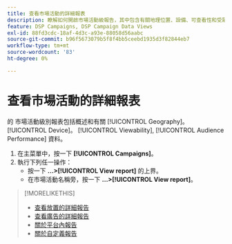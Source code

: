 ```yaml
---
title: 查看市場活動的詳細報表
description: 瞭解如何開啟市場活動級報告，其中包含有關地理位置、設備、可查看性和受眾表現資料的部分。
feature: DSP Campaigns, DSP Campaign Data Views
exl-id: 88fd3cdc-18af-4d3c-a93e-88058d56aabc
source-git-commit: b96f5673079b5f8f4bb5ceebd1935d3f82844eb7
workflow-type: tm+mt
source-wordcount: '83'
ht-degree: 0%

---
```


# 查看市場活動的詳細報表

的 <!--legacy --> 市場活動級別報表包括概述和有關 [!UICONTROL Geography]。 [!UICONTROL Device]。 [!UICONTROL Viewability], [!UICONTROL Audience Performance] 資料。

1. 在主菜單中，按一下 **[!UICONTROL Campaigns]**。
1. 執行下列任一操作：
   * 按一下 **...>[!UICONTROL View report]** 的上界。
   * 在市場活動名稱旁，按一下  **...>[!UICONTROL View report]**。

>[!MORELIKETHIS]
>
>* [查看放置的詳細報告](/help/dsp/campaign-management/placements/placement-view-report.md)
>* [查看廣告的詳細報告](/help/dsp/campaign-management/ads/ad-view-report.md)
>* [關於平台內報告](/help/dsp/campaign-management/reports/campaign-reports-about.md)
>* [關於自定義報告](/help/dsp/reports/report-about.md)

